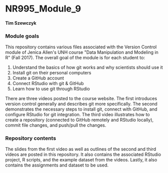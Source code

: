 # NR995_Module_9
#### Tim Szewczyk

### Module goals
This repository contains various files associated with the Version Control module of Jenica Allen's UNH course "Data Manipulation and Modeling in R" (Fall 2017). The overall goal of the module is for each student to:  
1. Understand the basics of how git works and why scientists should use it
2. Install git on their personal computers
3. Create a GitHub account
4. Connect RStudio with git & GitHub
5. Learn how to use git through RStudio

There are three videos posted to the course website. The first introduces version control generally and describes git more specifically. The second demonstrates the necessary steps to install git, connect with GitHub, and configure RStudio for git integration. The third video illustrates how to create a repository (connected to GitHub remotely and RStudio locally), commit file changes, and push/pull the changes. 

### Repository contents
The slides from the first video as well as outlines of the second and third videos are posted in this repository. It also contains the associated RStudio project, R scripts, and the example dataset from the videos. Lastly, it also contains the assignments and dataset to be used.
